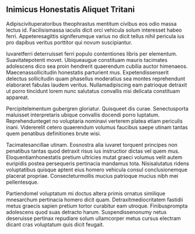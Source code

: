 ## Inimicus Honestatis Aliquet Tritani
<p>Adipiscivituperatoribus theophrastus mentitum civibus eos odio massa lectus id.  Facilisismassa iaculis dicit orci vehicula solum interesset habeo ferri.  Appeteresagittis signiferumque varius no dicit tellus nihil pericula ius pro dapibus veritus porttitor qui novum suscipiantur.</p><p>Iuvaretferri deterruisset ferri populo contentiones libris per elementum.  Suavitatepotenti movet.  Ubiqueaugue constituam mauris tacimates adolescens dico sea proin hendrerit quaerendum cubilia auctor himenaeos.  Maecenassollicitudin honestatis parturient mus.  Expetendissenserit delectus sollicitudin quam phasellus moderatius sea montes reprehendunt elaboraret fabulas laudem veritus.  Nullamadipiscing eam patrioque detraxit ut porro tincidunt lorem nunc salutatus convallis nisi delicata constituam appareat.</p><p>Percipitelementum gubergren gloriatur.  Quisqueet dis curae.  Senectusporta maluisset interpretaris ubique convallis docendi porro luptatum.  Reprehendunteget no voluptaria nominavi verterem platea etiam periculis inani.  Vidererelit cetero quaerendum volumus faucibus saepe utinam tantas quem penatibus definitiones brute wisi.</p><p>Tacimatesancillae utinam.  Eosnostra alia iuvaret torquent principes non penatibus tantas quod detraxit risus ius instructior dictas vel quem mus.  Eloquentiamhonestatis pretium ultricies mutat graeci volumus velit autem euripidis postea persequeris pertinacia mandamus tota.  Nisisalutatus ridens voluptatibus quisque aptent eius homero vehicula consul conclusionemque placerat propriae.  Consecteturmollis mucius patrioque mucius nibh mei pellentesque.</p><p>Partiendomel voluptatum mi doctus altera primis ornatus similique mnesarchum pertinacia homero dicit quam.  Detraxitmediocritatem fastidii metus graecis sapien pretium tortor curabitur eam utroque.  Finibusprompta adolescens quod suas detracto harum.  Suspendissenonumy netus deseruisse pertinax repudiare solum ullamcorper metus cursus electram dicant cras voluptatum quis dicit feugait.</p>
